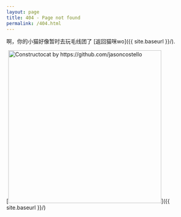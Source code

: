 ```yaml
---
layout: page
title: 404 - Page not found
permalink: /404.html
---
```


啊，你的小猫好像暂时去玩毛线团了 [返回猫咪wo]({{ site.baseurl }}/).

[<img src="{{ site.baseurl }}/images/404.jpg" alt="Constructocat by https://github.com/jasoncostello" style="width: 400px;"/>]({{ site.baseurl }}/)
